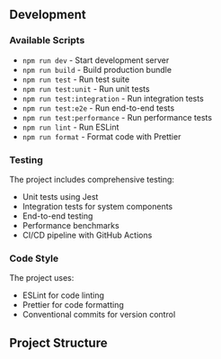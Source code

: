 ## Development

### Available Scripts

- `npm run dev` - Start development server
- `npm run build` - Build production bundle
- `npm run test` - Run test suite
- `npm run test:unit` - Run unit tests
- `npm run test:integration` - Run integration tests
- `npm run test:e2e` - Run end-to-end tests
- `npm run test:performance` - Run performance tests
- `npm run lint` - Run ESLint
- `npm run format` - Format code with Prettier

### Testing

The project includes comprehensive testing:
- Unit tests using Jest
- Integration tests for system components
- End-to-end testing
- Performance benchmarks
- CI/CD pipeline with GitHub Actions

### Code Style

The project uses:
- ESLint for code linting
- Prettier for code formatting
- Conventional commits for version control

## Project Structure